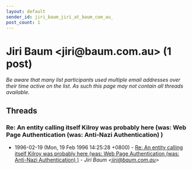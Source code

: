 ```yaml
---
layout: default
sender_id: jiri_baum_jiri_at_baum_com_au_
post_count: 1
---
```


# Jiri Baum <jiri<span>@</span>baum.com.au> (1 post)

_Be aware that many list participants used multiple email addresses over their time active on the list. As such this page may not contain all threads available._

## Threads

### Re: An entity calling itself Kilroy was probably here (was: Web Page Authentication (was: Anti-Nazi Authentication) )
+ 1996-02-19 (Mon, 19 Feb 1996 14:25:28 +0800) - [Re: An entity calling itself Kilroy was probably here (was: Web Page Authentication (was: Anti-Nazi Authentication) )](/archive/1996/02/a0f98cc0975c5d6c264925b6b9851d9692f5186000f5d02a44700d9f120b673d) - _Jiri Baum \<jiri@baum.com.au\>_

